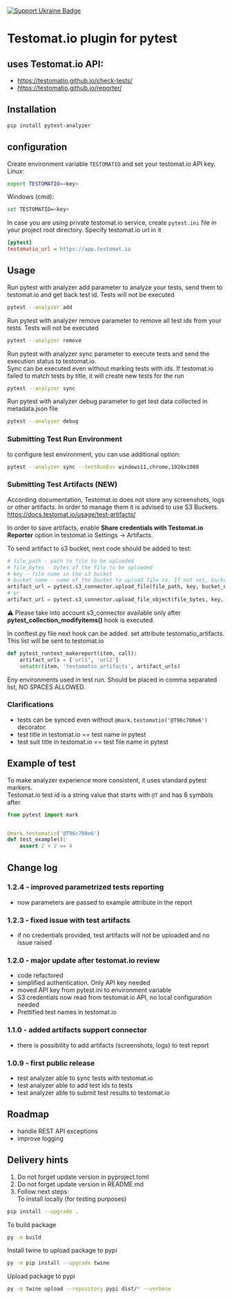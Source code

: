 [![Support Ukraine Badge](https://bit.ly/support-ukraine-now)](https://github.com/support-ukraine/support-ukraine)

# Testomat.io plugin for pytest

## uses Testomat.io API:

- https://testomatio.github.io/check-tests/
- https://testomatio.github.io/reporter/

## Installation

```bash
pip install pytest-analyzer
```

## configuration

Create environment variable `TESTOMATIO` and set your testomat.io API key.
Linux:

```bash
export TESTOMATIO=<key>
```

Windows (cmd):

```bash
set TESTOMATIO=<key>
```

In case you are using private testomat.io service, create `pytest.ini` file in your project root directory. Specify
testomat.io url in it

```ini
[pytest]
testomatio_url = https://app.testomat.io

```

## Usage

Run pytest with analyzer add parameter to analyze your tests, send them to testomat.io and get back test id. Tests will
not be executed

```bash
pytest --analyzer add
```

Run pytest with analyzer remove parameter to remove all test ids from your tests. Tests will not be executed

```bash
pytest --analyzer remove
```

Run pytest with analyzer sync parameter to execute tests and send the execution status to testomat.io.  
Sync can be executed even without marking tests with ids. If testomat.io failed to match tests by title, it will create
new tests for the run

```bash
pytest --analyzer sync
```

Run pytest with analyzer debug parameter to get test data collected in metadata.json file

```bash
pytest --analyzer debug
```

### Submitting Test Run Environment

to configure test environment, you can use additional option:

```bash
pytest --analyzer sync --testRunEnv windows11,chrome,1920x1080
```

### Submitting Test Artifacts (NEW)

According documentation, Testomat.io does not store any screenshots,
logs or other artifacts. In order to manage them it is advised to use S3 Buckets.
https://docs.testomat.io/usage/test-artifacts/

In order to save artifacts, enable **Share credentials with Testomat.io Reporter** option in testomat.io Settings ->
Artifacts.

To send artifact to s3 bucket, next code should be added to test:

```python
# file_path - path to file to be uploaded
# file_bytes - bytes of the file to be uploaded
# key - file name in the s3 bucket
# bucket_name - name of the bucket to upload file to. If not set, bucket name from pytest.ini will be used, if set, overrides bucket name from pytest.ini
artifact_url = pytest.s3_connector.upload_file(file_path, key, bucket_name)
# or
artifact_url = pytest.s3_connector.upload_file_object(file_bytes, key, bucket_name)
```

⚠️ Please take into account s3_connector available only after **pytest_collection_modifyitems()** hook is executed.

In conftest.py file next hook can be added. set attribute testomatio_artifacts. This list will be sent to testomat.io

```python
def pytest_runtest_makereport(item, call):
    artifact_urls = ['url1', 'url2']
    setattr(item, 'testomatio_artifacts', artifact_urls)
```

Eny environments used in test run. Should be placed in comma separated list, NO SPACES ALLOWED.

### Clarifications

- tests can be synced even without `@mark.testomatio('@T96c700e6')` decorator.
- test title in testomat.io == test name in pytest
- test suit title in testomat.io == test file name in pytest

## Example of test

To make analyzer experience more consistent, it uses standard pytest markers.  
Testomat.io test id is a string value that starts with `@T` and has 8 symbols after.

```python
from pytest import mark


@mark.testomatio('@T96c700e6')
def test_example():
    assert 2 + 2 == 4
```

## Change log

### 1.2.4 - improved parametrized tests reporting

- now parameters are passed to example attribute in the report

### 1.2.3 - fixed issue with test artifacts

- if no credentials provided, test artifacts will not be uploaded and no issue raised

### 1.2.0 - major update after testomat.io review

- code refactored
- simplified authentication. Only API key needed
- moved API key from pytest.ini to environment variable
- S3 credentials now read from testomat.io API, no local configuration needed
- Prettified test names in testomat.io

### 1.1.0 - added artifacts support connector

- there is possibility to add artifacts (screenshots, logs) to test report

### 1.0.9 - first public release

- test analyzer able to sync tests with testomat.io
- test analyzer able to add test ids to tests
- test analyzer able to submit test results to testomat.io

## Roadmap

- handle REST API exceptions
- improve logging

## Delivery hints

1. Do not forget update version in pyproject.toml
2. Do not forget update version in README.md
3. Follow next steps:  
   To install locally (for testing purposes)

```bash
pip install --upgrade .
```

To build package

```bash
py -m build
```

Install twine to upload package to pypi

```bash
py -m pip install --upgrade twine
```

Upload package to pypi

```bash
py -m twine upload --repository pypi dist/* --verbose
```